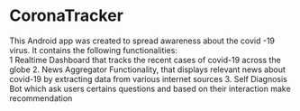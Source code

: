 # CoronaTracker
This Android app was created to spread awareness about the covid -19 virus. 
It contains the following functionalities:  
1  Realtime Dashboard that tracks the recent cases of covid-19 across the globe
2. News Aggregator Functionality, that displays relevant news about covid-19 by extracting data from various internet sources 
3. Self Diagnosis Bot which ask users certains questions and based on their interaction make recommendation
